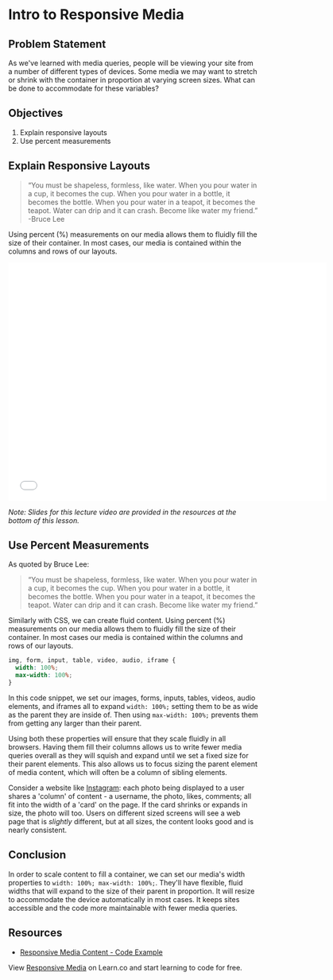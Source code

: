 # Intro to Responsive Media

## Problem Statement

As we've learned with media queries, people will be viewing your site from a
number of different types of devices. Some media we may want to stretch or shrink
with the container in proportion at varying screen sizes. What can be done to
accommodate for these variables?

## Objectives

1. Explain responsive layouts
1. Use percent measurements

## Explain Responsive Layouts

> “You must be shapeless, formless, like water. When you pour water in a cup, it
becomes the cup. When you pour water in a bottle, it becomes the bottle. When you
pour water in a teapot, it becomes the teapot. Water can drip and it can crash.
Become like water my friend.”
> -Bruce Lee

Using percent (%) measurements on our media allows them to fluidly fill the size
of their container. In most cases, our media is contained within the columns and
rows of our layouts.

<iframe width="640" height="480" src="//www.youtube.com/embed/iC2yQbR_qys?rel=0&modestbranding=1" frameborder="0" allowfullscreen></iframe>

*Note: Slides for this lecture video are provided in the resources at the
bottom of this lesson.*

## Use Percent Measurements

As quoted by Bruce Lee:
> “You must be shapeless, formless, like water. When you pour water in a
cup, it becomes the cup. When you pour water in a bottle, it becomes
the bottle. When you pour water in a teapot, it becomes the teapot.
Water can drip and it can crash. Become like water my friend.”
>

Similarly with CSS, we can create fluid content. Using percent (%)
measurements on our media allows them to fluidly fill the size of
their container. In most cases our media is contained within the
columns and rows of our layouts.

```css
img, form, input, table, video, audio, iframe {
  width: 100%;
  max-width: 100%;
}
```

In this code snippet, we set our images, forms, inputs, tables, videos,
audio elements, and iframes all to expand `width: 100%;` setting them
to be as wide as the parent they are inside of. Then using `max-width: 100%;`
prevents them from getting any larger than their parent. 

Using both these properties will ensure that they scale fluidly in all browsers.
Having them fill their columns allows us to write fewer media queries overall as
they will squish and expand until we set a fixed size for their parent elements.
This also allows us to focus sizing the parent element of media content, which
will often be a column of sibling elements.  

Consider a website like [Instagram](instagram.com): each photo being displayed
to a user shares a 'column' of content - a username, the photo, likes, comments;
all fit into the width of a 'card' on the page. If the card shrinks or expands
in size, the photo will too. Users on different sized screens will see a web
page that is _slightly_ different, but at all sizes, the content looks good and
is nearly consistent.

## Conclusion

In order to scale content to fill a container, we can set our media's width
properties to `width: 100%; max-width: 100%;`. They'll have flexible, fluid
widths that will expand to the size of their parent in proportion. It will
resize to accommodate the device automatically in most cases. It keeps sites
accessible and the code more maintainable with fewer media queries.

## Resources

- [Responsive Media Content - Code Example](http://jsfiddle.net/flatiron_school/HP6A3/1/)

<p class='util--hide'>View <a href='https://learn.co/lessons/responsive-media'>Responsive Media</a> on Learn.co and start learning to code for free.</p>
